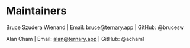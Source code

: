 # Maintainers

Bruce Szudera Wienand | Email: bruce@ternary.app | GitHub: @brucesw

Alan Cham | Email: alan@ternary.app | GitHub: @acham1
